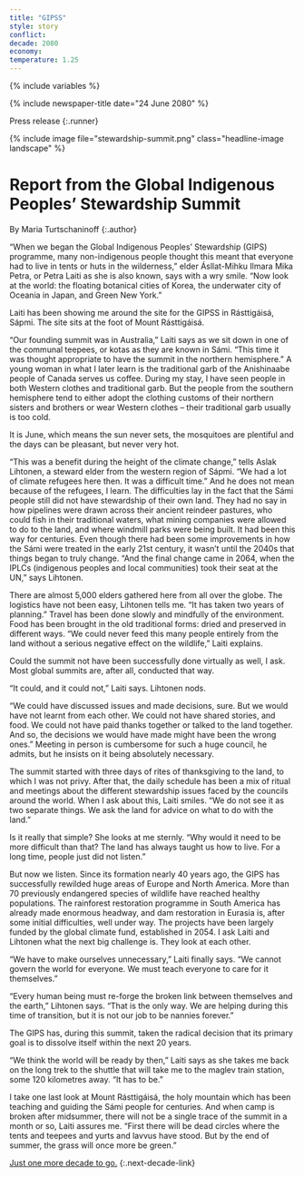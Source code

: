 ```yaml
---
title: "GIPSS"
style: story
conflict: 
decade: 2080
economy: 
temperature: 1.25
---
```


{% include variables %}

{% include newspaper-title date="24 June 2080" %}

Press release
{:.runner}

{% include image file="stewardship-summit.png" class="headline-image landscape" %}

# Report from the Global Indigenous Peoples’ Stewardship Summit

By Maria Turtschaninoff
{:.author}

“When we began the Global Indigenous Peoples’ Stewardship (GIPS) programme, many non-indigenous people thought this meant that everyone had to live in tents or huts in the wilderness,” elder Ásllat-Mihku Ilmara Mika Petra, or Petra Laiti as she is also known, says with a wry smile. “Now look at the world: the floating botanical cities of Korea, the underwater city of Oceania in Japan, and Green New York.”

Laiti has been showing me around the site for the GIPSS in Rásttigáisá, Sápmi. The site sits at the foot of Mount Rásttigáisá.

“Our founding summit was in Australia,” Laiti says as we sit down in one of the communal teepees, or kotas as they are known in Sámi. “This time it was thought appropriate to have the summit in the northern hemisphere.” A young woman in what I later learn is the traditional garb of the Anishinaabe people of Canada serves us coffee. During my stay, I have seen people in both Western clothes and traditional garb. But the people from the southern hemisphere tend to either adopt the clothing customs of their northern sisters and brothers or wear Western clothes – their traditional garb usually is too cold.

It is June, which means the sun never sets, the mosquitoes are plentiful and the days can be pleasant, but never very hot.

“This was a benefit during the height of the climate change,” tells Aslak Lihtonen, a steward elder from the western region of Sápmi. “We had a lot of climate refugees here then. It was a difficult time.” And he does not mean because of the refugees, I learn. The difficulties lay in the fact that the Sámi people still did not have stewardship of their own land. They had no say in how pipelines were drawn across their ancient reindeer pastures, who could fish in their traditional waters, what mining companies were allowed to do to the land, and where windmill parks were being built. It had been this way for centuries. Even though there had been some improvements in how the Sámi were treated in the early 21st century, it wasn’t until the 2040s that things began to truly change. “And the final change came in 2064, when the IPLCs (indigenous peoples and local communities) took their seat at the UN,” says Lihtonen.

There are almost 5,000 elders gathered here from all over the globe. The logistics have not been easy, Lihtonen tells me. “It has taken two years of planning.” Travel has been done slowly and mindfully of the environment. Food has been brought in the old traditional forms: dried and preserved in different ways. “We could never feed this many people entirely from the land without a serious negative effect on the wildlife,” Laiti explains.

Could the summit not have been successfully done virtually as well, I ask. Most global summits are, after all, conducted that way.

“It could, and it could not,” Laiti says. Lihtonen nods.

“We could have discussed issues and made decisions, sure. But we would have not learnt from each other. We could not have shared stories, and food. We could not have paid thanks together or talked to the land together. And so, the decisions we would have made might have been the wrong ones.” Meeting in person is cumbersome for such a huge council, he admits, but he insists on it being absolutely necessary.

The summit started with three days of rites of thanksgiving to the land, to which I was not privy. After that, the daily schedule has been a mix of ritual and meetings about the different stewardship issues faced by the councils around the world. When I ask about this, Laiti smiles. “We do not see it as two separate things. We ask the land for advice on what to do with the land.”

Is it really that simple? She looks at me sternly. “Why would it need to be more difficult than that? The land has always taught us how to live. For a long time, people just did not listen.”

But now we listen. Since its formation nearly 40&nbsp;years ago, the GIPS has successfully rewilded huge areas of Europe and North America. More than 70 previously endangered species of wildlife have reached healthy populations. The rainforest restoration programme in South America has already made enormous headway, and dam restoration in Eurasia is, after some initial difficulties, well under way. The projects have been largely funded by the global climate fund, established in 2054. I ask Laiti and Lihtonen what the next big challenge is. They look at each other.

“We have to make ourselves unnecessary,” Laiti finally says. “We cannot govern the world for everyone. We must teach everyone to care for it themselves.”

“Every human being must re-forge the broken link between themselves and the earth,” Lihtonen says. “That is the only way. We are helping during this time of transition, but it is not our job to be nannies forever.”

The GIPS has, during this summit, taken the radical decision that its primary goal is to dissolve itself within the next 20 years.

“We think the world will be ready by then,” Laiti says as she takes me back on the long trek to the shuttle that will take me to the maglev train station, some 120&nbsp;kilometres away. “It has to be.”

I take one last look at Mount Rásttigáisá, the holy mountain which has been teaching and guiding the Sámi people for centuries. And when camp is broken after midsummer, there will not be a single trace of the summit in a month or so, Laiti assures me. “First there will be dead circles where the tents and teepees and yurts and lavvus have stood. But by the end of summer, the grass will once more be green.”

[Just one more decade to go.](chapter_the-end-of-nation-states.html)
{:.next-decade-link}
